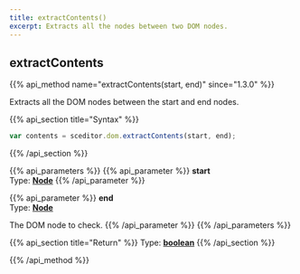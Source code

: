 ```yaml
---
title: extractContents()
excerpt: Extracts all the nodes between two DOM nodes.
---
```


## extractContents

{{% api_method name="extractContents(start, end)" since="1.3.0" %}}

Extracts all the DOM nodes between the start and end nodes.


{{% api_section title="Syntax" %}}
```js
var contents = sceditor.dom.extractContents(start, end);
```
{{% /api_section %}}


{{% api_parameters %}}
{{% api_parameter %}}
**start**  
Type: **[Node](/api/types/#node)**
{{% /api_parameter %}}

{{% api_parameter %}}
**end**  
Type: **[Node](/api/types/#node)**

The DOM node to check.
{{% /api_parameter %}}
{{% /api_parameters %}}


{{% api_section title="Return" %}}
Type: **[boolean](/api/types/#bool)**
{{% /api_section %}}

{{% /api_method %}}
